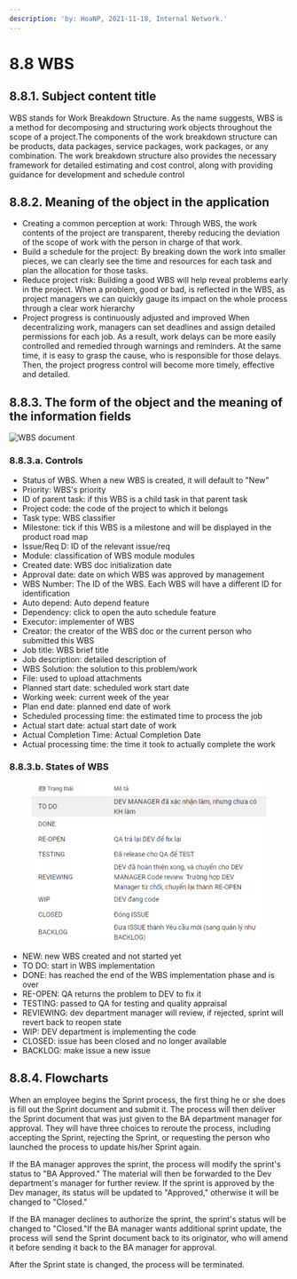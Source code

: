 ```yaml
---
description: 'by: HoaNP, 2021-11-18, Internal Network.'
---
```


# 8.8 WBS

## 8.8.1. Subject content title

WBS stands for Work Breakdown Structure. As the name suggests, WBS is a method for decomposing and structuring work objects throughout the scope of a project.The components of the work breakdown structure can be products, data packages, service packages, work packages, or any combination. The work breakdown structure also provides the necessary framework for detailed estimating and cost control, along with providing guidance for development and schedule control

## 8.8.2. Meaning of the object in the application <a href="#8.8.2.-y-nghia-cua-doi-tuong-trong-ung-dung" id="8.8.2.-y-nghia-cua-doi-tuong-trong-ung-dung"></a>

* Creating a common perception at work: Through WBS, the work contents of the project are transparent, thereby reducing the deviation of the scope of work with the person in charge of that work.
* Build a schedule for the project: By breaking down the work into smaller pieces, we can clearly see the time and resources for each task and plan the allocation for those tasks.
* Reduce project risk: Building a good WBS will help reveal problems early in the project. When a problem, good or bad, is reflected in the WBS, as project managers we can quickly gauge its impact on the whole process through a clear work hierarchy
* Project progress is continuously adjusted and improved When decentralizing work, managers can set deadlines and assign detailed permissions for each job. As a result, work delays can be more easily controlled and remedied through warnings and reminders. At the same time, it is easy to grasp the cause, who is responsible for those delays. Then, the project progress control will become more timely, effective and detailed.

## 8.8.3. The form of the object and the meaning of the information fields <a href="#8.8.3.-bieu-mau-cua-doi-tuong-va-y-nghia-cac-truong-thong-tin" id="8.8.3.-bieu-mau-cua-doi-tuong-va-y-nghia-cac-truong-thong-tin"></a>

![WBS document](https://files.gitbook.com/v0/b/gitbook-x-prod.appspot.com/o/spaces%2F-Mf66kQb8ODpdujUHM5j%2Fuploads%2FlUOsNzfizRVJDr6mD6I0%2Fimage.png?alt=media\&token=518dd531-3980-4db6-a085-f49aaaf4c644)

### 8.8.3.a. Controls

* Status of WBS. When a new WBS is created, it will default to "New"
* Priority: WBS's priority
* ID of parent task: if this WBS is a child task in that parent task
* Project code: the code of the project to which it belongs
* Task type: WBS classifier
* Milestone: tick if this WBS is a milestone and will be displayed in the product road map
* Issue/Req D: ID of the relevant issue/req
* Module: classification of WBS module modules
* Created date: WBS doc initialization date
* Approval date: date on which WBS was approved by management
* WBS Number: The ID of the WBS. Each WBS will have a different ID for identification
* Auto depend: Auto depend feature
* Dependency: click to open the auto schedule feature
* Executor: implementer of WBS
* Creator: the creator of the WBS doc or the current person who submitted this WBS
* Job title: WBS brief title
* Job description: detailed description of
* WBS Solution: the solution to this problem/work
* File: used to upload attachments
* Planned start date: scheduled work start date
* Working week: current week of the year
* Plan end date: planned end date of work
* Scheduled processing time: the estimated time to process the job
* Actual start date: actual start date of work
* Actual Completion Time: Actual Completion Date
* Actual processing time: the time it took to actually complete the work

### 8.8.3.b. States of WBS

<figure><img src="../../.gitbook/assets/image (16) (1) (2).png" alt=""><figcaption></figcaption></figure>

* NEW: new WBS created and not started yet
* TO DO: start in WBS implementation
* DONE: has reached the end of the WBS implementation phase and is over
* RE-OPEN: QA returns the problem to DEV to fix it
* TESTING: passed to QA for testing and quality appraisal
* REVIEWING: dev department manager will review, if rejected, sprint will revert back to reopen state
* WIP: DEV department is implementing the code
* CLOSED: issue has been closed and no longer available
* BACKLOG: make issue a new issue

## 8.8.4. Flowcharts <a href="#8.8.4.-luu-do-quy-trinh-cua-doi-tuong-kem-giai-thich-chi-tiet-cac-luu-do-bao-gom-phan-nhiem-ro-rang" id="8.8.4.-luu-do-quy-trinh-cua-doi-tuong-kem-giai-thich-chi-tiet-cac-luu-do-bao-gom-phan-nhiem-ro-rang"></a>

When an employee begins the Sprint process, the first thing he or she does is fill out the Sprint document and submit it. The process will then deliver the Sprint document that was just given to the BA department manager for approval. They will have three choices to reroute the process, including accepting the Sprint, rejecting the Sprint, or requesting the person who launched the process to update his/her Sprint again.

If the BA manager approves the sprint, the process will modify the sprint's status to "BA Approved." The material will then be forwarded to the Dev department's manager for further review. If the sprint is approved by the Dev manager, its status will be updated to "Approved," otherwise it will be changed to "Closed."

If the BA manager declines to authorize the sprint, the sprint's status will be changed to "Closed."If the BA manager wants additional sprint update, the process will send the Sprint document back to its originator, who will amend it before sending it back to the BA manager for approval.

After the Sprint state is changed, the process will be terminated.
